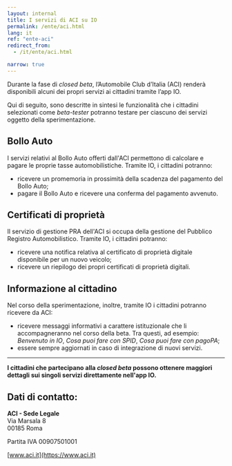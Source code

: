```yaml
---
layout: internal
title: I servizi di ACI su IO
permalink: /ente/aci.html
lang: it
ref: "ente-aci"
redirect_from:
  - /it/ente/aci.html

narrow: true
---
```


Durante la fase di _closed beta_, l’Automobile Club d’Italia (ACI) renderà disponibili alcuni dei propri servizi ai cittadini tramite l’app IO.

Qui di seguito, sono descritte in sintesi le funzionalità che i cittadini selezionati come _beta-tester_ potranno testare per ciascuno dei servizi oggetto della sperimentazione.

## Bollo Auto

I servizi relativi al Bollo Auto offerti dall'ACI permettono di calcolare e pagare le proprie tasse automobilistiche. Tramite IO, i cittadini potranno:

- ricevere un promemoria in prossimità della scadenza del pagamento del Bollo Auto;
- pagare il Bollo Auto e ricevere una conferma del pagamento avvenuto.

## Certificati di proprietà

Il servizio di gestione PRA dell'ACI si occupa della gestione del Pubblico Registro Automobilistico. Tramite IO, i cittadini potranno:

- ricevere una notifica relativa al certificato di proprietà digitale disponibile per un nuovo veicolo;
- ricevere un riepilogo dei propri certificati di proprietà digitali.

## Informazione al cittadino

Nel corso della sperimentazione, inoltre, tramite IO i cittadini potranno ricevere da ACI:

- ricevere messaggi informativi a carattere istituzionale che li accompagneranno nel corso della beta. Tra questi, ad esempio: _Benvenuto in IO_, _Cosa puoi fare con SPID_, _Cosa puoi fare con pagoPA_;
- essere sempre aggiornati in caso di integrazione di nuovi servizi.

<hr class="my-5"/>

**I cittadini che partecipano alla _closed beta_ possono ottenere maggiori dettagli sui singoli servizi direttamente nell'app IO.**

## Dati di contatto:

**ACI - Sede Legale**  
Via Marsala 8  
00185 Roma

Partita IVA 00907501001

[www.aci.it](https://www.aci.it)
